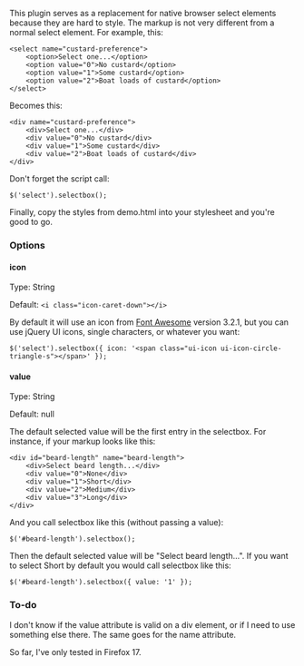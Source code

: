 This plugin serves as a replacement for native browser select elements because they are hard to style. The markup is not very different from a normal select element. For example, this:

    <select name="custard-preference">
        <option>Select one...</option>
        <option value="0">No custard</option>
        <option value="1">Some custard</option>
        <option value="2">Boat loads of custard</option>
    </select>

Becomes this:

    <div name="custard-preference">
        <div>Select one...</div>
        <div value="0">No custard</div>
        <div value="1">Some custard</div>
        <div value="2">Boat loads of custard</div>
    </div>

Don't forget the script call:

    $('select').selectbox();

Finally, copy the styles from demo.html into your stylesheet and you're good to go.

### Options

#### icon

Type: String

Default: `<i class="icon-caret-down"></i>`

By default it will use an icon from [Font Awesome](http://fontawesome.io/) version 3.2.1, but you can use jQuery UI icons, single characters, or whatever you want:

    $('select').selectbox({ icon: '<span class="ui-icon ui-icon-circle-triangle-s"></span>' });

#### value

Type: String

Default: null

The default selected value will be the first entry in the selectbox. For instance, if your markup looks like this:

    <div id="beard-length" name="beard-length">
        <div>Select beard length...</div>
        <div value="0">None</div>
        <div value="1">Short</div>
        <div value="2">Medium</div>
        <div value="3">Long</div>
    </div>

And you call selectbox like this (without passing a value):

    $('#beard-length').selectbox();

Then the default selected value will be "Select beard length...". If you want to select Short by default you would call selectbox like this:

    $('#beard-length').selectbox({ value: '1' });

### To-do

I don't know if the value attribute is valid on a div element, or if I need to use something else there. The same goes for the name attribute.

So far, I've only tested in Firefox 17.